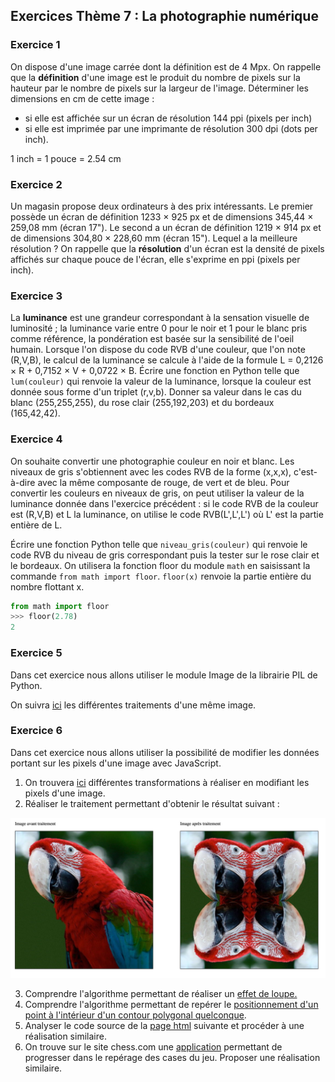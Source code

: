 ## Exercices Thème 7 : La photographie numérique

### Exercice 1

On dispose d'une image carrée dont la définition est de 4 Mpx. 
On rappelle que la **définition** d'une image est le produit du nombre de pixels sur la hauteur par le nombre de pixels sur la largeur de l'image.
Déterminer les dimensions en cm de cette image :
- si elle est affichée sur un écran de résolution 144 ppi (pixels per inch)
- si elle est imprimée par une imprimante de résolution 300 dpi (dots per inch).

1 inch = 1 pouce = 2.54 cm

### Exercice 2

Un magasin propose deux ordinateurs à des prix intéressants.
Le premier possède un écran de définition 1233 × 925 px et de dimensions 345,44 × 259,08 mm (écran 17").
Le second a un écran de définition 1219 × 914 px et de dimensions 304,80 × 228,60 mm (écran 15").
Lequel a la meilleure résolution ?
On rappelle que la **résolution** d'un écran est la densité de pixels affichés sur chaque pouce de l'écran, elle s'exprime en ppi (pixels per inch).

### Exercice 3

La **luminance** est une grandeur correspondant à la sensation visuelle de luminosité ; la luminance varie entre 0 pour le noir et 1 pour le blanc pris comme référence, la pondération est basée sur la sensibilité de l'oeil humain.
Lorsque l'on dispose du code RVB d'une couleur, que l'on note (R,V,B), le calcul de la luminance se calcule à l'aide de la formule L = 0,2126 × R + 0,7152 × V + 0,0722 × B.
Écrire une fonction en Python telle que `lum(couleur)` qui renvoie la valeur de la luminance, lorsque la couleur est donnée sous forme d'un triplet (r,v,b).
Donner sa valeur dans le cas du blanc (255,255,255), du rose clair (255,192,203) et du bordeaux (165,42,42).

### Exercice 4

On souhaite convertir une photographie couleur en noir et blanc. Les niveaux de gris s'obtiennent avec les codes RVB de la forme (x,x,x), c'est-à-dire avec la même composante de rouge, de vert et de bleu.
Pour convertir les couleurs en niveaux de gris, on peut utiliser la valeur de la luminance donnée dans l'exercice précédent : si le code RVB de la couleur est (R,V,B) et L la luminance, on utilise le code RVB(L',L',L') où L' est la partie entière de L.

Écrire une fonction Python telle que `niveau_gris(couleur)` qui renvoie le code RVB du niveau de gris correspondant puis la tester sur le rose clair et le bordeaux.
On utilisera la fonction floor du module `math` en saisissant la commande `from math import floor`. 
`floor(x)` renvoie la partie entière du nombre flottant x.

```Python
from math import floor
>>> floor(2.78)
2
```

### Exercice 5

Dans cet exercice nous allons utiliser le module Image de la librairie PIL de Python.

On suivra [ici](http://vfsilesieux.free.fr/traitements_d_une_me%CC%82me_image.pdf) les différentes traitements d'une même image.

### Exercice 6

Dans cet exercice nous allons utiliser la possibilité de modifier les données portant sur les pixels d'une image avec JavaScript.

1. On trouvera [ici](http://isnangellier.alwaysdata.net/php/Transformations_image.html) différentes transformations à réaliser en modifiant les pixels d'une image.
2. Réaliser le traitement permettant d'obtenir le résultat suivant :

<img src="Assets/Transformation_4_tetes.png">

3. Comprendre l'algorithme permettant de réaliser un [effet de loupe.](http://isnangellier.alwaysdata.net/php/Algorithme_loupe.html)
4. Comprendre l'algorithme permettant de repérer le [positionnement d'un point à l'intérieur d'un contour polygonal quelconque](http://isnangellier.alwaysdata.net/php/Algorithme_localisation_quelconque.html).
5. Analyser le code source de la [page html](http://isnangellier.alwaysdata.net/php/melange.html) suivante et procéder à une réalisation similaire. 
6. On trouve sur le site chess.com une [application](https://www.chess.com/vision) permettant de progresser dans le repérage des cases du jeu. Proposer une réalisation similaire.
